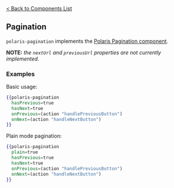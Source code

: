 [< Back to Components List](../README.md#components)

## Pagination

`polaris-pagination` implements the [Polaris Pagination
component](https://polaris.shopify.com/components/navigation/pagination).

**NOTE:** _the `nextUrl` and `previousUrl` properties are not currently implemented._

### Examples

Basic usage:

```hbs
{{polaris-pagination
  hasPrevious=true
  hasNext=true
  onPrevious=(action "handlePreviousButton")
  onNext=(action "handleNextButton")
}}
```

Plain mode pagination:

```hbs
{{polaris-pagination
  plain=true
  hasPrevious=true
  hasNext=true
  onPrevious=(action "handlePreviousButton")
  onNext=(action "handleNextButton")
}}
```
